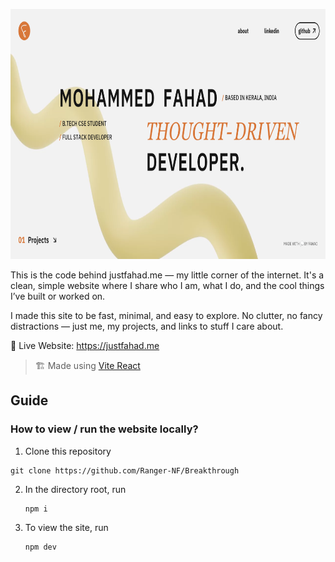 
<p align="center">
    <img src="docs/new-design.png" width="auto" height="400">
</p>

This is the code behind justfahad.me — my little corner of the internet. It's a clean, simple website where I share who I am, what I do, and the cool things I’ve built or worked on.

I made this site to be fast, minimal, and easy to explore. No clutter, no fancy distractions — just me, my projects, and links to stuff I care about.

🚀 Live Website: https://justfahad.me

> 🏗 Made using [Vite React](https://vite.dev/)


## Guide

### How to view / run the website locally?

1. Clone this repository

```
git clone https://github.com/Ranger-NF/Breakthrough
```

2. In the directory root, run

   ```
   npm i
   ```
3. To view the site, run

   ```
   npm dev
   ```
